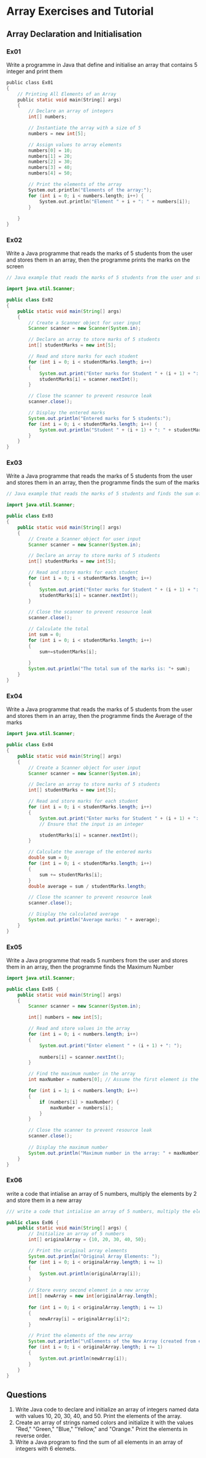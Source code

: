 # Array Exercises and Tutorial

## Array Declaration and Initialisation
### Ex01
Write a programme in Java that define and initialise an array that contains 5 integer and print them

```c
public class Ex01
{
    // Printing All Elements of an Array
    public static void main(String[] args) 
    {
        // Declare an array of integers
        int[] numbers;

        // Instantiate the array with a size of 5
        numbers = new int[5];

        // Assign values to array elements
        numbers[0] = 10;
        numbers[1] = 20;
        numbers[2] = 30;
        numbers[3] = 40;
        numbers[4] = 50;

        // Print the elements of the array
        System.out.println("Elements of the array:");
        for (int i = 0; i < numbers.length; i++) {
            System.out.println("Element " + i + ": " + numbers[i]);
        }
        
    }
}
```

### Ex02
Write a Java programme that reads the marks of 5 students from the user and stores them in an array, then the programme prints the marks on the screen

```java
// Java example that reads the marks of 5 students from the user and stores them in an array

import java.util.Scanner;

public class Ex02 
{
    public static void main(String[] args) 
    {
        // Create a Scanner object for user input
        Scanner scanner = new Scanner(System.in);

        // Declare an array to store marks of 5 students
        int[] studentMarks = new int[5];

        // Read and store marks for each student
        for (int i = 0; i < studentMarks.length; i++) 
        {
            System.out.print("Enter marks for Student " + (i + 1) + ": ");
            studentMarks[i] = scanner.nextInt();
        }

        // Close the scanner to prevent resource leak
        scanner.close();

        // Display the entered marks
        System.out.println("Entered marks for 5 students:");
        for (int i = 0; i < studentMarks.length; i++) {
            System.out.println("Student " + (i + 1) + ": " + studentMarks[i]);
        }
    }
}
```
### Ex03
Write a Java programme that reads the marks of 5 students from the user and stores them in an array, then the programme finds the sum of the marks

```java
// Java example that reads the marks of 5 students and finds the sum of the marks

import java.util.Scanner;

public class Ex03 
{
    public static void main(String[] args) 
    {
        // Create a Scanner object for user input
        Scanner scanner = new Scanner(System.in);

        // Declare an array to store marks of 5 students
        int[] studentMarks = new int[5];

        // Read and store marks for each student
        for (int i = 0; i < studentMarks.length; i++) 
        {
            System.out.print("Enter marks for Student " + (i + 1) + ": ");
            studentMarks[i] = scanner.nextInt();
        }

        // Close the scanner to prevent resource leak
        scanner.close();

        // Calculate the total 
        int sum = 0;
        for (int i = 0; i < studentMarks.length; i++) 
        {
            sum+=studentMarks[i];
            
        }
        System.out.println("The total sum of the marks is: "+ sum);
    }
}
```
### Ex04
Write a Java programme that reads the marks of 5 students from the user and stores them in an array, then the programme finds the Average of the marks

```java
import java.util.Scanner;

public class Ex04 
{
    public static void main(String[] args) 
    {
        // Create a Scanner object for user input
        Scanner scanner = new Scanner(System.in);

        // Declare an array to store marks of 5 students
        int[] studentMarks = new int[5];

        // Read and store marks for each student
        for (int i = 0; i < studentMarks.length; i++) 
        {
            System.out.print("Enter marks for Student " + (i + 1) + ": ");
            // Ensure that the input is an integer

            studentMarks[i] = scanner.nextInt();
        }

        // Calculate the average of the entered marks
        double sum = 0;
        for (int i = 0; i < studentMarks.length; i++) 
        {
            sum += studentMarks[i];
        }
        double average = sum / studentMarks.length;

        // Close the scanner to prevent resource leak
        scanner.close();

        // Display the calculated average
        System.out.println("Average marks: " + average);
    }
}
```
### Ex05
Write a Java programme that reads 5 numbers from the user and stores them in an array, then the programme finds the Maximum Number


```java
import java.util.Scanner;

public class Ex05 {
    public static void main(String[] args) 
    {
        Scanner scanner = new Scanner(System.in);

        int[] numbers = new int[5];

        // Read and store values in the array
        for (int i = 0; i < numbers.length; i++) 
        {
            System.out.print("Enter element " + (i + 1) + ": ");
            
            numbers[i] = scanner.nextInt();
        }

        // Find the maximum number in the array
        int maxNumber = numbers[0]; // Assume the first element is the maximum initially

        for (int i = 1; i < numbers.length; i++) 
        {
            if (numbers[i] > maxNumber) {
                maxNumber = numbers[i];
            }
        }

        // Close the scanner to prevent resource leak
        scanner.close();
        
        // Display the maximum number
        System.out.println("Maximum number in the array: " + maxNumber);
    }
}
```
### Ex06
write a code that intialise an array of 5 numbers, multiply the elements by 2 and store them in a new array
```java
/// write a code that intialise an array of 5 numbers, multiply the elements by 2 and store them in a new array

public class Ex06 {
    public static void main(String[] args) {
        // Initialize an array of 5 numbers
        int[] originalArray = {10, 20, 30, 40, 50};

        // Print the original array elements 
        System.out.println("Original Array Elements: ");
        for (int i = 0; i < originalArray.length; i += 1) 
        {
            System.out.println(originalArray[i]);
        }

        // Store every second element in a new array
        int[] newArray = new int[originalArray.length];
        
        for (int i = 0; i < originalArray.length; i += 1) 
        {
            newArray[i] = originalArray[i]*2;
        }

        // Print the elements of the new array
        System.out.println("\nElements of the New Array (created from every second element):");
        for (int i = 0; i < originalArray.length; i += 1) 
        {
            System.out.println(newArray[i]);
        }
    }
}

```


## Questions
1. Write Java code to declare and initialize an array of integers named data with values 10, 20, 30, 40, and 50. Print the elements of the array.
2. Create an array of strings named colors and initialize it with the values "Red," "Green," "Blue," "Yellow," and "Orange." Print the elements in reverse order.
3. Write a Java program to find the sum of all elements in an array of integers with 6 elemets.
